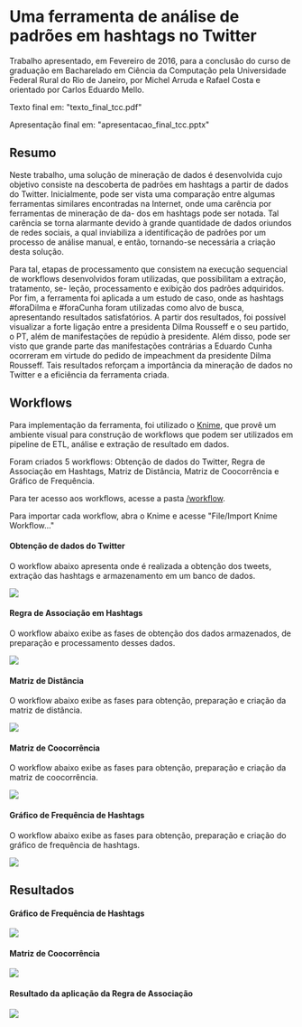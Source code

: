 # Uma ferramenta de análise de padrões em hashtags no Twitter

Trabalho apresentado, em Fevereiro de 2016, para a conclusão do curso de graduação em Bacharelado em Ciência da Computação pela Universidade Federal Rural do Rio de Janeiro, por Michel Arruda e Rafael Costa e orientado por Carlos Eduardo Mello.

Texto final em: "texto_final_tcc.pdf"

Apresentação final em: "apresentacao_final_tcc.pptx"

## Resumo

Neste trabalho, uma solução de mineração de dados é desenvolvida cujo objetivo consiste na descoberta de padrões em hashtags a partir de dados do Twitter. Inicialmente, pode ser vista uma comparação entre algumas ferramentas similares encontradas na Internet, onde uma carência por ferramentas de mineração de da-
dos em hashtags pode ser notada. Tal carência se torna alarmante devido à grande quantidade de dados oriundos de redes sociais, a qual inviabiliza a identificação de padrões por um processo de análise manual, e então, tornando-se necessária a criação desta solução.


Para tal, etapas de processamento que consistem na execução sequencial de workflows desenvolvidos foram utilizadas, que possibilitam a extração, tratamento, se-
leção, processamento e exibição dos padrões adquiridos. Por fim, a ferramenta foi aplicada a um estudo de caso, onde as hashtags #foraDilma e #foraCunha foram
utilizadas como alvo de busca, apresentando resultados satisfatórios. A partir dos resultados, foi possível visualizar a forte ligação entre a presidenta Dilma Rousseff e o seu partido, o PT, além de manifestações de repúdio à presidente. Além disso, pode ser visto que grande parte das manifestações contrárias a Eduardo Cunha ocorreram em virtude do pedido de impeachment da presidente Dilma Rousseff. Tais resultados reforçam a importância da mineração de dados no Twitter e a eficiência da ferramenta criada.


## Workflows

Para implementação da ferramenta, foi utilizado o [Knime](https://www.knime.com/), que provê um ambiente visual para construção de workflows que podem ser utilizados em pipeline de ETL, análise e extração de resultado em dados. 


Foram criados 5 workflows: Obtenção de dados do Twitter, Regra de Associação em Hashtags, Matriz de Distância, Matriz de Coocorrência e Gráfico de Frequência.


Para ter acesso aos workflows, acesse a pasta [/workflow](https://github.com/arrudamichel/tcc_hashtag/edit/master/Workflows/). 


Para importar cada workflow, abra o Knime e acesse "File/Import Knime Workflow..."

#### Obtenção de dados do Twitter

O workflow abaixo apresenta onde é realizada a obtenção dos tweets, extração das hashtags e armazenamento em um banco de dados.

<img src="/Imagens/obtencaoHashtag.png" />

#### Regra de Associação em Hashtags

O workflow abaixo exibe as fases de obtenção dos dados armazenados, de preparação e processamento desses dados.

<img src="/Imagens/regraAssociacao.png" />

#### Matriz de Distância

O workflow abaixo exibe as fases para obtenção, preparação e criação da matriz de distância.

<img src="/Imagens/matrizDistancia.png" />

#### Matriz de Coocorrência

O workflow abaixo exibe as fases para obtenção, preparação e criação da matriz de coocorrência.

<img src="/Imagens/matrizCoocorrencia.png" />

#### Gráfico de Frequência de Hashtags

O workflow abaixo exibe as fases para obtenção, preparação e criação do gráfico de frequência de hashtags.

<img src="/Imagens/graficos.png" />

## Resultados

#### Gráfico de Frequência de Hashtags

<img src="/Imagens/graficoFrequencia.png" />

#### Matriz de Coocorrência

<img src="/Imagens/graficoCoocorrencia.png" />

#### Resultado da aplicação da Regra de Associação

<img src="/Imagens/tabelaRegraAssociacao.png" />
